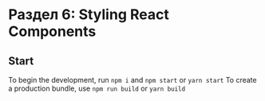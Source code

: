 # Раздел 6: Styling React Components

## Start

To begin the development, run `npm i` and `npm start` or `yarn start`
To create a production bundle, use `npm run build` or `yarn build`

